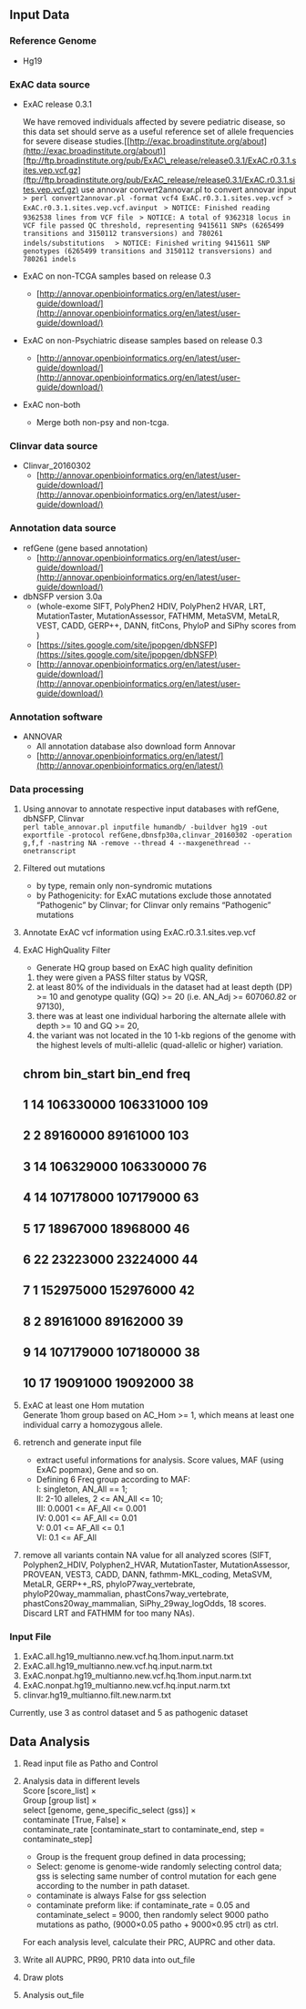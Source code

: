 ## Input Data

### Reference Genome
- Hg19

### ExAC data source
- ExAC release 0.3.1
	
	We have removed individuals affected by severe pediatric disease, so this data set should serve as a useful reference set of allele frequencies for severe disease studies.[[http://exac.broadinstitute.org/about](http://exac.broadinstitute.org/about)]  
	[ftp://ftp.broadinstitute.org/pub/ExAC\_release/release0.3.1/ExAC.r0.3.1.sites.vep.vcf.gz](ftp://ftp.broadinstitute.org/pub/ExAC_release/release0.3.1/ExAC.r0.3.1.sites.vep.vcf.gz)
	use annovar convert2annovar.pl to convert annovar input  
	` > perl convert2annovar.pl -format vcf4 ExAC.r0.3.1.sites.vep.vcf > ExAC.r0.3.1.sites.vep.vcf.avinput  `
	` > NOTICE: Finished reading 9362538 lines from VCF file  `
	` > NOTICE: A total of 9362318 locus in VCF file passed QC threshold, representing 9415611 SNPs (6265499 transitions and 3150112 transversions) and 780261 indels/substitutions  `
	` > NOTICE: Finished writing 9415611 SNP genotypes (6265499 transitions and 3150112 transversions) and 780261 indels`
- ExAC on non-TCGA samples based on release 0.3  
	- [http://annovar.openbioinformatics.org/en/latest/user-guide/download/](http://annovar.openbioinformatics.org/en/latest/user-guide/download/)
- ExAC on non-Psychiatric disease samples based on release 0.3  
	- [http://annovar.openbioinformatics.org/en/latest/user-guide/download/](http://annovar.openbioinformatics.org/en/latest/user-guide/download/)
- ExAC non-both  
	- Merge both non-psy and non-tcga. 

### Clinvar data source
- Clinvar\_20160302  
	- [http://annovar.openbioinformatics.org/en/latest/user-guide/download/](http://annovar.openbioinformatics.org/en/latest/user-guide/download/)

### Annotation data source
- refGene (gene based annotation)  
	- [http://annovar.openbioinformatics.org/en/latest/user-guide/download/](http://annovar.openbioinformatics.org/en/latest/user-guide/download/)
- dbNSFP version 3.0a   
	- (whole-exome SIFT, PolyPhen2 HDIV, PolyPhen2 HVAR, LRT, MutationTaster, MutationAssessor, FATHMM, MetaSVM, MetaLR, VEST, CADD, GERP++, DANN, fitCons, PhyloP and SiPhy scores from )  
	- [https://sites.google.com/site/jpopgen/dbNSFP](https://sites.google.com/site/jpopgen/dbNSFP)  
	- [http://annovar.openbioinformatics.org/en/latest/user-guide/download/](http://annovar.openbioinformatics.org/en/latest/user-guide/download/)

### Annotation software
- ANNOVAR  
	- All annotation database also download form Annovar  
	- [http://annovar.openbioinformatics.org/en/latest/](http://annovar.openbioinformatics.org/en/latest/)  

### Data processing
1. Using annovar to annotate respective input databases with refGene, dbNSFP, Clinvar  
	`perl table_annovar.pl inputfile humandb/ -buildver hg19 -out exportfile -protocol refGene,dbnsfp30a,clinvar_20160302 -operation g,f,f -nastring NA -remove --thread 4 --maxgenethread --onetranscript`
2. Filtered out mutations  
	- by type, remain only non-syndromic mutations  
	- by Pathogenicity: for ExAC mutations exclude those annotated “Pathogenic” by Clinvar; for Clinvar only remains “Pathogenic” mutations
3. Annotate ExAC vcf information using ExAC.r0.3.1.sites.vep.vcf
4. ExAC HighQuality Filter  
	- Generate HQ group based on ExAC high quality definition
	1. they were given a PASS filter status by VQSR,   
	2. at least 80% of the individuals in the dataset had at least depth (DP) \>= 10 and genotype quality (GQ) \>= 20 (i.e. AN_Adj \>= 60706*0.8*2 or 97130),   
	3. there was at least one individual harboring the alternate allele with depth \>= 10 and GQ \>= 20,  
	4. the variant was not located in the 10 1-kb regions of the genome with the highest levels of multi-allelic (quad-allelic or higher) variation.  
	##    chrom bin_start   bin_end freq  
	## 1     14 106330000 106331000  109  
	## 2      2  89160000  89161000  103  
	## 3     14 106329000 106330000   76  
	## 4     14 107178000 107179000   63  
	## 5     17  18967000  18968000   46  
	## 6     22  23223000  23224000   44  
	## 7      1 152975000 152976000   42  
	## 8      2  89161000  89162000   39  
	## 9     14 107179000 107180000   38  
	## 10    17  19091000  19092000   38
5. ExAC at least one Hom mutation  
	Generate 1hom group based on AC\_Hom \>= 1, which means at least one individual carry a homozygous allele.
6. retrench and generate input file  
	- extract useful informations for analysis. Score values, MAF (using ExAC popmax), Gene and so on.  
	- Defining 6 Freq group according to MAF:  
	I:   singleton, AN\_All == 1;  
	II:  2-10 alleles, 2 \<= AN\_All \<= 10;  
	III: 0.0001 \<= AF\_All \<= 0.001  
	IV:  0.001 \<= AF\_All \<= 0.01  
	V:   0.01 \<= AF\_All \<= 0.1  
	VI:  0.1 \<= AF\_All  
	 
7. remove all variants contain NA value for all analyzed scores (SIFT, Polyphen2\_HDIV, Polyphen2\_HVAR, MutationTaster, MutationAssessor, PROVEAN, VEST3, CADD, DANN, fathmm-MKL\_coding, MetaSVM, MetaLR, GERP++\_RS, phyloP7way\_vertebrate, phyloP20way\_mammalian, phastCons7way\_vertebrate, phastCons20way\_mammalian, SiPhy\_29way\_logOdds, 18 scores. Discard LRT and FATHMM for too many NAs).

### Input File
1. ExAC.all.hg19\_multianno.new.vcf.hq.1hom.input.narm.txt
2. ExAC.all.hg19\_multianno.new.vcf.hq.input.narm.txt
3. ExAC.nonpat.hg19\_multianno.new.vcf.hq.1hom.input.narm.txt
4. ExAC.nonpat.hg19\_multianno.new.vcf.hq.input.narm.txt
5. clinvar.hg19\_multianno.filt.new.narm.txt

Currently, use 3 as control dataset and 5 as pathogenic dataset

## Data Analysis
1. Read input file as Patho and Control
2. Analysis data in different levels  
	Score [score\_list] ×   
	Group [group list] ×   
	select [genome, gene\_specific\_select (gss)] ×   
	contaminate [True, False] ×   
	contaminate\_rate [contaminate\_start to contaminate\_end, step = contaminate\_step]  
	  
	- Group is the frequent group defined in data processing;  
	- Select: genome is genome-wide randomly selecting control data; gss is selecting same number of control mutation for each gene according to the number in path dataset.  
	- contaminate is always False for gss selection  
	- contaminate preform like: if contaminate\_rate = 0.05 and contaminate\_select = 9000, then randomly select 9000 patho mutations as patho, (9000×0.05 patho + 9000×0.95 ctrl) as ctrl.  
	  
	For each analysis level, calculate their PRC, AUPRC and other data.
3. Write all AUPRC, PR90, PR10 data into out\_file
4. Draw plots
5. Analysis out\_file  

